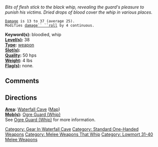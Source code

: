 *Bits of flesh stick to the black whip, revealing the guard's pleasure
to punish his victims. Dried drops of blood cover the whip in various
places.*

[`Damage`](Melee_Weapon_Values "wikilink")` is 13 to 37 (average 25).`  
`Modifies `[`damage`` ``roll`](Damage_Roll "wikilink")` by 4 continuous.`

**Keyword(s):** bloodied, whip  
**[Level(s)](Object_Level "wikilink"):** 38  
**[Type](:Category:_Object_Types "wikilink"):**
[weapon](:Category:_Melee_Weapons "wikilink")  
**[Slot(s)](Object_Slots "wikilink"):** <wielded>  
**[Quality](Object_Quality "wikilink"):** 50 hps  
**[Weight](Object_Weight "wikilink"):** 4 lbs  
**[Flag(s)](:Category:_Object_Flags "wikilink"):** none.  

## Comments

## Directions

**[Area](:Category:_Areas "wikilink"):** [Waterfall
Cave](:Category:_Waterfall_Cave "wikilink")
([Map](Waterfall_Cave_Map "wikilink"))  
**[Mob(s)](:Category:_Mobs "wikilink"):** [Ogre Guard
(Whip)](Ogre_Guard_(Whip) "wikilink")  
See [Ogre Guard (Whip)](Ogre_Guard_(Whip) "wikilink") for more
information.

[Category: Gear In Waterfall
Cave](Category:_Gear_In_Waterfall_Cave "wikilink") [Category: Standard
One-Handed Weapons](Category:_Standard_One-Handed_Weapons "wikilink")
[Category: Melee Weapons That
Whip](Category:_Melee_Weapons_That_Whip "wikilink") [Category: Lowmort
31-40 Melee Weapons](Category:_Lowmort_31-40_Melee_Weapons "wikilink")

